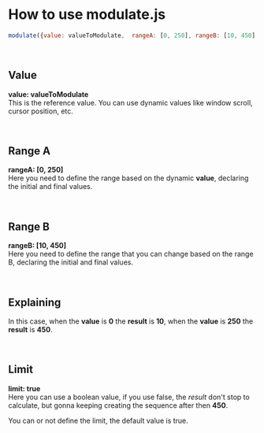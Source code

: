 # How to use modulate.js

```js
modulate({value: valueToModulate,  rangeA: [0, 250], rangeB: [10, 450], limit: true})
```

<br>

## Value

**value: valueToModulate**
<br>
This is the reference value. You can use dynamic values like window scroll, cursor position, etc.

<br>

## Range A

**rangeA: [0, 250]**
<br>
Here you need to define the range based on the dynamic **value**, declaring the initial and final values.

<br>

## Range B

**rangeB: [10, 450]**
<br>
Here you need to define the range that you can change based on the range B, declaring the initial and final values.


<br>

## Explaining

In this case, when the **value**  is **0** the **result** is **10**, when the **value** is **250** the **result** is **450**.


<br>

## Limit

**limit: true**
<br>
Here you can use a boolean value, if you use false, the *result* don't stop to calculate, but gonna keeping creating the sequence after then **450**.

You can or not define the limit, the default value is true.
